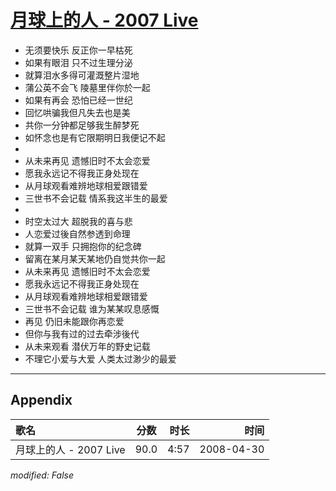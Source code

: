 # [月球上的人 - 2007 Live](https://music.163.com/song?id=65256)

* 无须要快乐 反正你一早枯死
* 如果有眼泪 只不过生理分泌
* 就算泪水多得可灌溉整片湿地
* 蒲公英不会飞 陵墓里伴你於一起
* 如果有再会 恐怕已经一世纪
* 回忆哄骗我但凡失去也是美
* 共你一分钟都足够我生醉梦死
* 如怀念也是有它限期明日我便记不起
* 
* 从未来再见 遗憾旧时不太会恋爱
* 愿我永远记不得我正身处现在
* 从月球观看难辨地球相爱跟错爱
* 三世书不会记载 情系我这半生的最爱
* 
* 时空太过大 超脱我的喜与悲
* 人恋爱过後自然参透到命理
* 就算一双手 只拥抱你的纪念碑
* 留离在某月某天某地仍自觉共你一起
* 从未来再见 遗憾旧时不太会恋爱
* 愿我永远记不得我正身处现在
* 从月球观看难辨地球相爱跟错爱
* 三世书不会记载 谁为某某叹息感慨
* 再见 仍旧未能跟你再恋爱
* 但你与我有过的过去牵涉後代
* 从未来观看 潜伏万年的野史记载
* 不理它小爱与大爱 人类太过渺少的最爱


---

## Appendix

|歌名|分数|时长|时间|
|:---|:---:|---:|---:|
|月球上的人 - 2007 Live|90.0|4:57|2008-04-30

*modified: False*